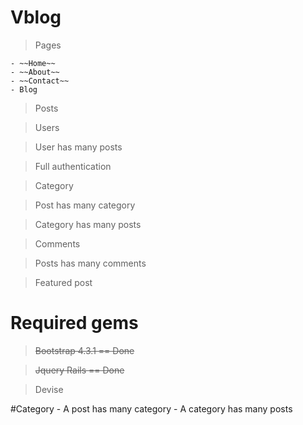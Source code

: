 # Vblog

  > Pages
  
    - ~~Home~~
    - ~~About~~
    - ~~Contact~~
    - Blog

  > Posts

  > Users
  
  > User has many posts
  
  > Full authentication
  
  > Category
  
  > Post has many category
  
  > Category has many posts
  
  > Comments
  
  > Posts has many comments
  
  > Featured post

# Required gems

  > ~~Bootstrap 4.3.1 == Done~~

  > ~~Jquery Rails    == Done~~
  
  > Devise




  #Category
    - A post has many category
    - A category has many posts